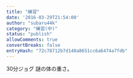 ```yaml
---
title: "練習"
date: '2016-03-29T21:54:00'
author: "subaru44k"
category: "練習(中)"
status: "publish"
allowComments: true
convertBreaks: false
entryHash: "72c78712b7d140a8651cc6a6474a7fdb"
---
```

30分ジョグ
謎の体の重さ。
